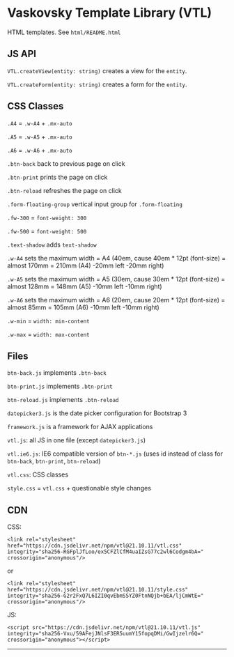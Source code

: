 # Vaskovsky Template Library (VTL)

HTML templates. See `html/README.html`

## JS API

`VTL.createView(entity: string)` creates a view for the `entity`.

`VTL.createForm(entity: string)` creates a form for the `entity`.

## CSS Classes

`.A4` = `.w-A4` + `.mx-auto`

`.A5` = `.w-A5` + `.mx-auto`

`.A6` = `.w-A6` + `.mx-auto`

`.btn-back` back to previous page on click

`.btn-print` prints the page on click

`.btn-reload` refreshes the page on click

`.form-floating-group` vertical input group for `.form-floating`

`.fw-300` = `font-weight: 300`

`.fw-500` = `font-weight: 500`

`.text-shadow` adds `text-shadow`

`.w-A4` sets the maximum width = A4 (40em, cause 40em * 12pt (font-size) =
almost 170mm = 210mm (A4) -20mm left -20mm right)

`.w-A5` sets the maximum width = A5 (30em, cause 30em * 12pt (font-size) =
almost 128mm = 148mm (A5) -10mm left -10mm right)

`.w-A6` sets the maximum width = A6 (20em, cause 20em * 12pt (font-size) =
almost 85mm = 105mm (A6) -10mm left -10mm right)

`.w-min` = `width: min-content`

`.w-max` = `width: max-content`

## Files

`btn-back.js` implements `.btn-back`

`btn-print.js` implements `.btn-print`

`btn-reload.js` implements `.btn-reload`

`datepicker3.js` is the date picker configuration for Bootstrap 3

`framework.js` is a framework for AJAX applications

`vtl.js`: all JS in one file (except `datepicker3.js`)

`vtl.ie6.js`: IE6 compatible version of `btn-*.js`
(uses id instead of class for `btn-back`, `btn-print`, `btn-reload`)

`vtl.css`: CSS classes

`style.css` = `vtl.css` + questionable style changes

## CDN

CSS:
```
<link rel="stylesheet" href="https://cdn.jsdelivr.net/npm/vtl@21.10.11/vtl.css" integrity="sha256-RGFplJfLoo/ex5CFZlCfM4uaIZsG77c2wl6Codgm4bA=" crossorigin="anonymous"/>
```
or
```
<link rel="stylesheet" href="https://cdn.jsdelivr.net/npm/vtl@21.10.11/style.css" integrity="sha256-G2r2FxQ7L6IZI0qvEbmSSYZ0FtnNQjb+bEA/ljCmWtE=" crossorigin="anonymous"/>
```

JS:
```
<script src="https://cdn.jsdelivr.net/npm/vtl@21.10.11/vtl.js" integrity="sha256-Vxu/59AFejJNlsF3ER5uumY15fopqDMi/GwIjzelr6Q=" crossorigin="anonymous"></script>
```

--------------------------------------------------------------------------------
